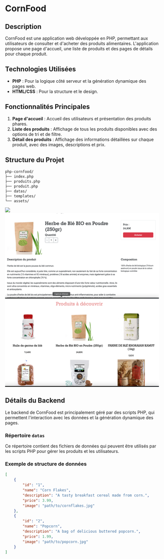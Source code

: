 # CornFood

## Description
CornFood est une application web développée en PHP, permettant aux utilisateurs de consulter et d'acheter des produits alimentaires. L'application propose une page d'accueil, une liste de produits et des pages de détails pour chaque produit.

## Technologies Utilisées
- **PHP** : Pour la logique côté serveur et la génération dynamique des pages web.
- **HTML/CSS** : Pour la structure et le design.

## Fonctionnalités Principales
1. **Page d'accueil** : Accueil des utilisateurs et présentation des produits phares.
2. **Liste des produits** : Affichage de tous les produits disponibles avec des options de tri et de filtre.
3. **Détail des produits** : Affichage des informations détaillées sur chaque produit, avec des images, descriptions et prix.

## Structure du Projet
```
php-cornfood/
├── index.php
├── produits.php
├── produit.php
├── datas/
├── templates/
└── assets/
```
<img src="assets/snap/gifcornfood.gif">

<img src="assets/snap/productdetails.png"> 

<img src="assets/snap/productlist.png"> 

## Détails du Backend
Le backend de CornFood est principalement géré par des scripts PHP, qui permettent l'interaction avec les données et la génération dynamique des pages.

### Répertoire `datas`
Ce répertoire contient des fichiers de données qui peuvent être utilisés par les scripts PHP pour gérer les produits et les utilisateurs.

### Exemple de structure de données
```json
[
    {
        "id": "1",
        "name": "Corn Flakes",
        "description": "A tasty breakfast cereal made from corn.",
        "price": 3.99,
        "image": "path/to/cornflakes.jpg"
    },
    {
        "id": "2",
        "name": "Popcorn",
        "description": "A bag of delicious buttered popcorn.",
        "price": 1.99,
        "image": "path/to/popcorn.jpg"
    }
]


